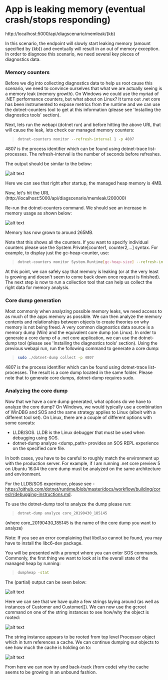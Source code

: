 # App is leaking memory (eventual crash/stops responding)

http://localhost:5000/api/diagscenario/memleak/{kb}

In this scenario, the endpoint will slowly start leaking memory (amount specified by {kb}) and eventually will result in an out of memory exception. In order to diagnose this scenario, we need several key pieces of diagnostics data.

### Memory counters
Before we dig into collecting diagnostics data to help us root cause this scenario, we need to convince ourselves that what we are actually seeing is a memory leak (memory growth). On Windows we could use the myriad of .NET performance counters, but what about on Linux? It turns out .net core has been instrumented to expose metrics from the runtime and we can use the dotnet-counters tool to get at this information (please see 'Installing the diagnostics tools' section). 

Next, lets run the webapi (dotnet run) and before hitting the above URL that will cause the leak, lets check our managed memory counters:

> ```bash
> dotnet-counters monitor --refresh-interval 1 -p 4807
> ```

4807 is the process identifier which can be found using dotnet-trace list-processes. The refresh-interval is the number of seconds before refreshes. 

The output should be similar to the below:

![alt text](https://user-images.githubusercontent.com/15442480/57110730-6429fb80-6cee-11e9-8bd1-4f37496c70fe.png)

Here we can see that right after startup, the managed heap memory is 4MB. 

Now, let's hit the URL (http://localhost:5000/api/diagscenario/memleak/200000)

Re-run the dotnet-counters command. We should see an increase in memory usage as shown below:

![alt text](https://user-images.githubusercontent.com/15442480/57110722-596f6680-6cee-11e9-9707-954bcbe21312.png)

Memory has now grown to around 265MB. 

Note that this shows all the counters. If you want to specify individual counters please use the System.Private[counter1, counter2,...] syntax. For example, to display just the gc-heap-counter, use:

> ```bash
> dotnet-counters monitor System.Runtime[gc-heap-size] --refresh-interval 1 -p 4923
> ```

At this point, we can safely say that memory is leaking (or at the very least is growing and doesn't seem to come back down once request is finished). The next step is now to run a collection tool that can help us collect the right data for memory analysis. 


### Core dump generation
Most commonly when analyzing possible memory leaks, we need access to as much of the apps memory as possible. We can then analyze the memory contents and relationships between objects to create theories on why memory is not being freed. A very common diagnostics data source is a memory dump (Win) and the equivalent core dump (on Linux). In order to generate a core dump of a .net core application, we can use the dotnet-dump tool (please see 'Installing the diagnostics tools' section). Using the previous webapi run, run the following command to generate a core dump:

> ```bash
> sudo ./dotnet-dump collect -p 4807
> ```

4807 is the process identifier which can be found using dotnet-trace list-processes. The result is a core dump located in the same folder. Please note that to generate core dumps, dotnet-dump requires sudo.  


### Analyzing the core dump
Now that we have a core dump generated, what options do we have to analyze the core dump? On Windows, we would typically use a combination of WinDBG and SOS and the same strategy applies to Linux (albeit with a different tool set). On Linux, there are a couple of different options with some caveats:

* LLDB/SOS. LLDB is the Linux debugger that must be used when debugging using SOS. 
* dotnet-dump analyze <dump_path> provides an SOS REPL experience on the specified core file. 

In both cases, you have to be careful to roughly match the environment up with the production server. For example, if I am running .net core preview 5 on Ubuntu 16.04 the core dump must be analyzed on the same architecture and environment. 

For the LLDB/SOS experience, please see - https://github.com/dotnet/runtime/blob/master/docs/workflow/building/coreclr/debugging-instructions.md.

To use the dotnet-dump tool to analyze the dump please run:

> ```bash
> dotnet-dump analyze core_20190430_185145
> ```
(where core_20190430_185145 is the name of the core dump you want to analyze)

Note: If you see an error complaining that libdl.so cannot be found, you may have to install the libc6-dev package. 

You will be presented with a prompt where you can enter SOS commands. Commonly, the first thing we want to look at is the overall state of the managed heap by running:

> ```bash
> dumpheap -stat
> ```

The (partial) output can be seen below:

![alt text](https://user-images.githubusercontent.com/15442480/57110756-7d32ac80-6cee-11e9-9b80-2ce700e7a2f1.png)

Here we can see that we have quite a few strings laying around (as well as instances of Customer and Customer[]). We can now use the gcroot command on one of the string instances to see how/why the object is rooted:

![alt text](https://user-images.githubusercontent.com/15442480/57110770-8face600-6cee-11e9-8eea-608b59442058.png)

The string instance appears to be rooted from top level Processor object which in turn references a cache. We can continue dumping out objects to see how much the cache is holding on to:

![alt text](https://user-images.githubusercontent.com/15442480/57110703-4b214a80-6cee-11e9-8887-02c25424a0ad.png)

From here we can now try and back-track (from code) why the cache seems to be growing in an unbound fashion. 
